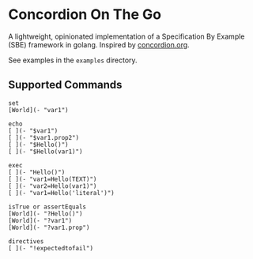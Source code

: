 # Concordion On The Go

A lightweight, opinionated implementation of a Specification By Example (SBE) framework in golang.
Inspired by [concordion.org](https://concordion.org).

See examples in the `examples` directory.

## Supported Commands

```
set
[World](- "var1")

echo
[ ](- "$var1")
[ ](- "$var1.prop2")
[ ](- "$Hello()")
[ ](- "$Hello(var1)")

exec
[ ](- "Hello()")
[ ](- "var1=Hello(TEXT)")
[ ](- "var2=Hello(var1)")
[ ](- "var1=Hello('literal')")

isTrue or assertEquals
[World](- "?Hello()")
[World](- "?var1")
[World](- "?var1.prop")

directives
[ ](- "!expectedtofail")

```

